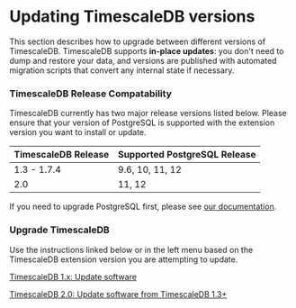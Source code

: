 # Updating TimescaleDB versions [](update)

This section describes how to upgrade between different versions of
TimescaleDB. TimescaleDB supports **in-place updates**:
you don't need to dump and restore your data, and versions are published with
automated migration scripts that convert any internal state if necessary.

### TimescaleDB Release Compatability

TimescaleDB currently has two major release versions listed below. Please ensure that your version of
PostgreSQL is supported with the extension version you want to install or update.

 TimescaleDB Release |   Supported PostgreSQL Release
 --------------------|-------------------------------
 1.3 - 1.7.4         | 9.6, 10, 11, 12
 2.0                 | 11, 12

If you need to upgrade PostgreSQL first, please see [our documentation][upgrade-pg].

### Upgrade TimescaleDB

Use the instructions linked below or in the left menu based on the TimescaleDB extension version you are
attempting to update.

[TimescaleDB 1.x: Update software][update-db-1]

[TimescaleDB 2.0: Update software from TimescaleDB 1.3+][update-db-2]


[upgrade-pg]: /using-timescaledb/update-timescale/upgrade-pg
[update-db-1]: /using-timescaledb/update-timescale/update-db-1
[update-db-2]: /using-timescaledb/update-timescale/update-db-2
